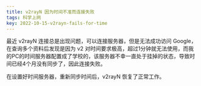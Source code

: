 ```yaml
---
title: v2rayN 因为时间不准而连接失败
tags: 科学上网
key: 2022-10-15-v2rayn-fails-for-time
---
```


最近 v2rayN 连接总是出现问题，可以连接服务器，但是无法成功访问 Google，在查询多个资料后发现是因为 v2 对时间要求极高，超过1分钟就无法使用，而我的PC的时间服务器配置成了学校的，该服务器不幸一直处于挂掉的状态，导致时间已经4个月没有同步了，因此连接失败。

在设置好时间服务器，重新同步时间后，v2rayN 恢复了正常工作。

